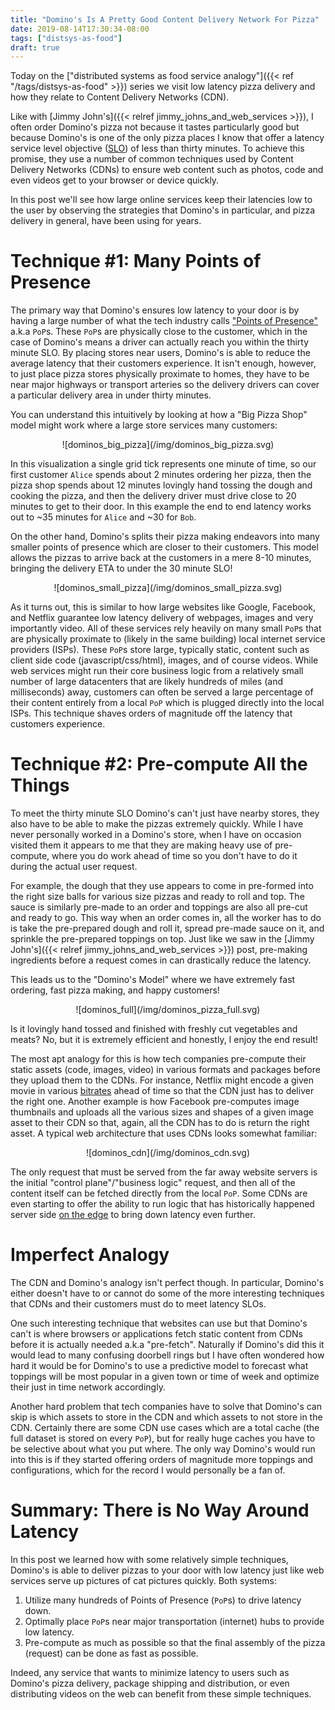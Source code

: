 ```yaml
---
title: "Domino's Is A Pretty Good Content Delivery Network For Pizza"
date: 2019-08-14T17:30:34-08:00
tags: ["distsys-as-food"]
draft: true
---
```

Today on the
["distributed systems as food service analogy"]({{< ref "/tags/distsys-as-food" >}})
series we visit low latency pizza delivery and how they relate to Content
Delivery Networks (CDN).

Like with [Jimmy John's]({{< relref jimmy_johns_and_web_services >}}), I often
order Domino's pizza not because it tastes particularly good but because
Domino's is one of the only pizza places I know that offer a latency service
level objective ([SLO](https://en.wikipedia.org/wiki/Service-level_objective))
of less than thirty minutes. To achieve this promise, they use a number of
common techniques used by Content Delivery Networks (CDNs) to ensure web
content such as photos, code and even videos get to your browser or device
quickly.

In this post we'll see how large online services keep their latencies low to
the user by observing the strategies that Domino's in particular, and pizza
delivery in general, have been using for years.

Technique #1: Many Points of Presence
=====================================

The primary way that Domino's ensures low latency to your door is by having
a large number of what the tech industry calls ["Points of
Presence"](https://en.wikipedia.org/wiki/Point_of_presence) a.k.a `PoP`s. These
`PoP`s are physically close to the customer, which in the case of Domino's
means a driver can actually reach you within the thirty minute SLO. By placing
stores near users, Domino's is able to reduce the average latency that their
customers experience. It isn't enough, however, to just place pizza stores
physically proximate to homes, they have to be near major highways or transport
arteries so the delivery drivers can cover a particular delivery area in under
thirty minutes.

You can understand this intuitively by looking at how a "Big Pizza Shop" model
might work where a large store services many customers:

<center>![dominos_big_pizza](/img/dominos_big_pizza.svg)</center>

In this visualization a single grid tick represents one minute of time, so
our first customer `Alice` spends about 2 minutes ordering her pizza, then the
pizza shop spends about 12 minutes lovingly hand tossing the dough and cooking
the pizza, and then the delivery driver must drive close to 20 minutes to get
to their door. In this example the end to end latency works out to ~35 minutes
for `Alice` and ~30 for `Bob`.

On the other hand, Domino's splits their pizza making endeavors into many
smaller points of presence which are closer to their customers. This model
allows the pizzas to arrive back at the customers in a mere 8-10 minutes,
bringing the delivery ETA to under the 30 minute SLO!

<center>![dominos_small_pizza](/img/dominos_small_pizza.svg)</center>

As it turns out, this is similar to how large websites like Google, Facebook,
and Netflix guarantee low latency delivery of webpages, images and very
importantly video. All of these services rely heavily on many small `PoP`s that
are physically proximate to (likely in the same building) local internet
service providers (ISPs). These `PoP`s store large, typically static, content
such as client side code (javascript/css/html), images, and of course videos.
While web services might run their core business logic from a relatively small
number of large datacenters that are likely hundreds of miles (and
milliseconds) away, customers can often be served a large percentage of their
content entirely from a local `PoP` which is plugged directly into the local
ISPs. This technique shaves orders of magnitude off the latency that customers
experience.

Technique #2: Pre-compute All the Things
========================================

To meet the thirty minute SLO Domino's can't just have nearby stores, they
also have to be able to make the pizzas extremely quickly. While I have
never personally worked in a Domino's store, when I have on occasion visited
them it appears to me that they are making heavy use of pre-compute, where
you do work ahead of time so you don't have to do it during the actual user
request.

For example, the dough that they use appears to come in pre-formed into the
right size balls for various size pizzas and ready to roll and top. The sauce
is similarly pre-made to an order and toppings are also all pre-cut and ready
to go. This way when an order comes in, all the worker has to do is take the
pre-prepared dough and roll it, spread pre-made sauce on it, and sprinkle the
pre-prepared toppings on top. Just like we saw in the [Jimmy John's]({{< relref
jimmy_johns_and_web_services >}}) post, pre-making ingredients before a request
comes in can drastically reduce the latency.

This leads us to the "Domino's Model" where we have extremely fast ordering,
fast pizza making, and happy customers!

<center>![dominos_full](/img/dominos_pizza_full.svg)</center>

Is it lovingly hand tossed and finished with freshly cut vegetables and meats?
No, but it is extremely efficient and honestly, I enjoy the end result!

The most apt analogy for this is how tech companies pre-compute their
static assets (code, images, video) in various formats and packages before
they upload them to the CDNs. For instance, Netflix might encode a given movie
in various
[bitrates](https://medium.com/netflix-techblog/per-title-encode-optimization-7e99442b62a2)
ahead of time so that the CDN just has to deliver the right one. Another
example is how Facebook pre-computes image thumbnails and uploads all the
various sizes and shapes of a given image asset to their CDN so that, again,
all the CDN has to do is return the right asset. A typical web architecture
that uses CDNs looks somewhat familiar:

<center>![dominos_cdn](/img/dominos_cdn.svg)</center>

The only request that must be served from the far away website servers is the
initial "control plane"/"business logic" request, and then all of the content
itself can be fetched directly from the local `PoP`. Some CDNs are even
starting to offer the ability to run logic that has historically happened
server side
[on the edge](https://blog.cloudflare.com/cloudflare-workers-unleashed/) to
bring down latency even further.

Imperfect Analogy
=================

The CDN and Domino's analogy isn't perfect though. In particular, Domino's
either doesn't have to or cannot do some of the more interesting techniques
that CDNs and their customers must do to meet latency SLOs.

One such interesting technique that websites can use but that Domino's can't is
where browsers or applications fetch static content from CDNs before it is
actually needed a.k.a "pre-fetch".  Naturally if Domino's did this it would
lead to many confusing doorbell rings but I have often wondered how hard it
would be for Domino's to use a predictive model to forecast what toppings will
be most popular in a given town or time of week and optimize their just in time
network accordingly.

Another hard problem that tech companies have to solve that Domino's can skip
is which assets to store in the CDN and which assets to not store in the CDN.
Certainly there are some CDN use cases which are a total cache (the full
dataset is stored on every `PoP`), but for really huge caches you have to be
selective about what you put where. The only way Domino's would run into this
is if they started offering orders of magnitude more toppings and configurations,
which for the record I would personally be a fan of.

Summary: There is No Way Around Latency
=======================================

In this post we learned how with some relatively simple techniques, Domino's is
able to deliver pizzas to your door with low latency just like web services
serve up pictures of cat pictures quickly. Both systems:

1. Utilize many hundreds of Points of Presence (`PoP`s) to drive latency
   down.
2. Optimally place `PoP`s near major transportation (internet) hubs to
   provide low latency.
3. Pre-compute as much as possible so that the final assembly of the
   pizza (request) can be done as fast as possible.

Indeed, any service that wants to minimize latency to users such as Domino's
pizza delivery, package shipping and distribution, or even distributing
videos on the web can benefit from these simple techniques.
